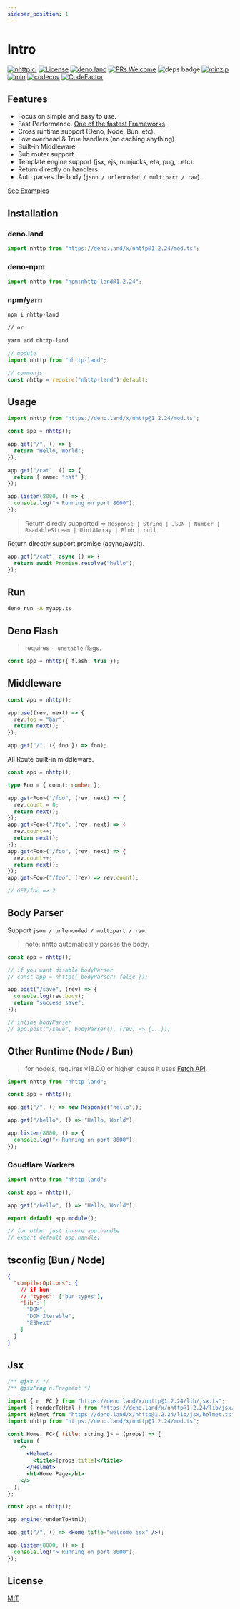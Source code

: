 ```yaml
---
sidebar_position: 1
---
```


# Intro

[![nhttp ci](https://github.com/nhttp/nhttp/workflows/ci/badge.svg)](https://github.com/nhttp/nhttp)
[![License](https://img.shields.io/:license-mit-blue.svg)](http://badges.mit-license.org)
[![deno.land](https://img.shields.io/endpoint?url=https%3A%2F%2Fdeno-visualizer.danopia.net%2Fshields%2Flatest-version%2Fx%2Fnhttp@1.2.24%2Fmod.ts)](https://deno.land/x/nhttp)
[![PRs Welcome](https://img.shields.io/badge/PRs-welcome-blue.svg)](http://makeapullrequest.com)
![deps badge](https://img.shields.io/endpoint?url=https%3A%2F%2Fdeno-visualizer.danopia.net%2Fshields%2Fdep-count%2Fhttps%2Fdeno.land%2Fx%2Fnhttp%2Fmod.ts)
[![minzip](https://img.shields.io/bundlephobia/minzip/nhttp-land)](https://deno.land/x/nhttp)
[![min](https://img.shields.io/bundlephobia/min/nhttp-land)](https://deno.land/x/nhttp)
[![codecov](https://codecov.io/gh/nhttp/nhttp/branch/master/graph/badge.svg?token=SJ2NZQ0ZJG)](https://codecov.io/gh/nhttp/nhttp)
[![CodeFactor](https://www.codefactor.io/repository/github/nhttp/nhttp/badge/master)](https://www.codefactor.io/repository/github/nhttp/nhttp/overview/master)

## Features

- Focus on simple and easy to use.
- Fast Performance.
  [One of the fastest Frameworks](https://github.com/denosaurs/bench#hello-bench).
- Cross runtime support (Deno, Node, Bun, etc).
- Low overhead & True handlers (no caching anything).
- Built-in Middleware.
- Sub router support.
- Template engine support (jsx, ejs, nunjucks, eta, pug, ..etc).
- Return directly on handlers.
- Auto parses the body (`json / urlencoded / multipart / raw`).

[See Examples](https://github.com/nhttp/nhttp/tree/master/examples)

## Installation

### deno.land

```ts
import nhttp from "https://deno.land/x/nhttp@1.2.24/mod.ts";
```

### deno-npm

```ts
import nhttp from "npm:nhttp-land@1.2.24";
```

### npm/yarn

```bash
npm i nhttp-land

// or

yarn add nhttp-land
```

```ts
// module
import nhttp from "nhttp-land";

// commonjs
const nhttp = require("nhttp-land").default;
```

## Usage

```ts
import nhttp from "https://deno.land/x/nhttp@1.2.24/mod.ts";

const app = nhttp();

app.get("/", () => {
  return "Hello, World";
});

app.get("/cat", () => {
  return { name: "cat" };
});

app.listen(8000, () => {
  console.log("> Running on port 8000");
});
```

> Return direcly supported =>
> `Response | String | JSON | Number | ReadableStream | Uint8Array | Blob | null`

Return directly support promise (async/await).

```ts
app.get("/cat", async () => {
  return await Promise.resolve("hello");
});
```

## Run

```bash
deno run -A myapp.ts
```

## Deno Flash

> requires `--unstable` flags.

```ts
const app = nhttp({ flash: true });
```

## Middleware

```ts
const app = nhttp();

app.use((rev, next) => {
  rev.foo = "bar";
  return next();
});

app.get("/", ({ foo }) => foo);
```

All Route built-in middleware.

```ts
const app = nhttp();

type Foo = { count: number };

app.get<Foo>("/foo", (rev, next) => {
  rev.count = 0;
  return next();
});
app.get<Foo>("/foo", (rev, next) => {
  rev.count++;
  return next();
});
app.get<Foo>("/foo", (rev, next) => {
  rev.count++;
  return next();
});
app.get<Foo>("/foo", (rev) => rev.count);

// GET/foo => 2
```

## Body Parser

Support `json / urlencoded / multipart / raw`.

> note: nhttp automatically parses the body.

```ts
const app = nhttp();

// if you want disable bodyParser
// const app = nhttp({ bodyParser: false });

app.post("/save", (rev) => {
  console.log(rev.body);
  return "success save";
});

// inline bodyParser
// app.post("/save", bodyParser(), (rev) => {...});
```

## Other Runtime (Node / Bun)

> for nodejs, requires v18.0.0 or higher. cause it uses
> [Fetch API](https://developer.mozilla.org/en-US/docs/Web/API/Fetch_API/Using_Fetch).

```ts
import nhttp from "nhttp-land";

const app = nhttp();

app.get("/", () => new Response("hello"));

app.get("/hello", () => "Hello, World");

app.listen(8000, () => {
  console.log("> Running on port 8000");
});
```

### Coudflare Workers

```ts
import nhttp from "nhttp-land";

const app = nhttp();

app.get("/hello", () => "Hello, World");

export default app.module();

// for other just invoke app.handle
// export default app.handle;
```

## tsconfig (Bun / Node)

```json
{
  "compilerOptions": {
    // if bun
    // "types": ["bun-types"],
    "lib": [
      "DOM",
      "DOM.Iterable",
      "ESNext"
    ]
  }
}
```

## Jsx

```jsx
/** @jsx n */
/** @jsxFrag n.Fragment */

import { n, FC } from "https://deno.land/x/nhttp@1.2.24/lib/jsx.ts";
import { renderToHtml } from "https://deno.land/x/nhttp@1.2.24/lib/jsx/render.ts";
import Helmet from "https://deno.land/x/nhttp@1.2.24/lib/jsx/helmet.ts";
import nhttp from "https://deno.land/x/nhttp@1.2.24/mod.ts";

const Home: FC<{ title: string }> = (props) => {
  return (
    <>
      <Helmet>
        <title>{props.title}</title>
      </Helmet>
      <h1>Home Page</h1>
    </>
  );
};

const app = nhttp();

app.engine(renderToHtml);

app.get("/", () => <Home title="welcome jsx" />);

app.listen(8000, () => {
  console.log("> Running on port 8000");
});
```
## License

[MIT](https://github.com/nhttp/nhttp/blob/master/LICENSE)
